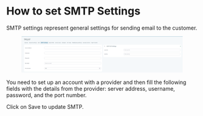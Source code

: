# How to set SMTP Settings

SMTP settings represent general settings for sending email to the customer.&#x20;

<figure><img src="../.gitbook/assets/image (5) (1) (1).png" alt=""><figcaption></figcaption></figure>

You need to set up an account with a provider and then fill the following fields with the details from the provider: server address, username, password, and the port number.

&#x20;Click on Save to update SMTP.
